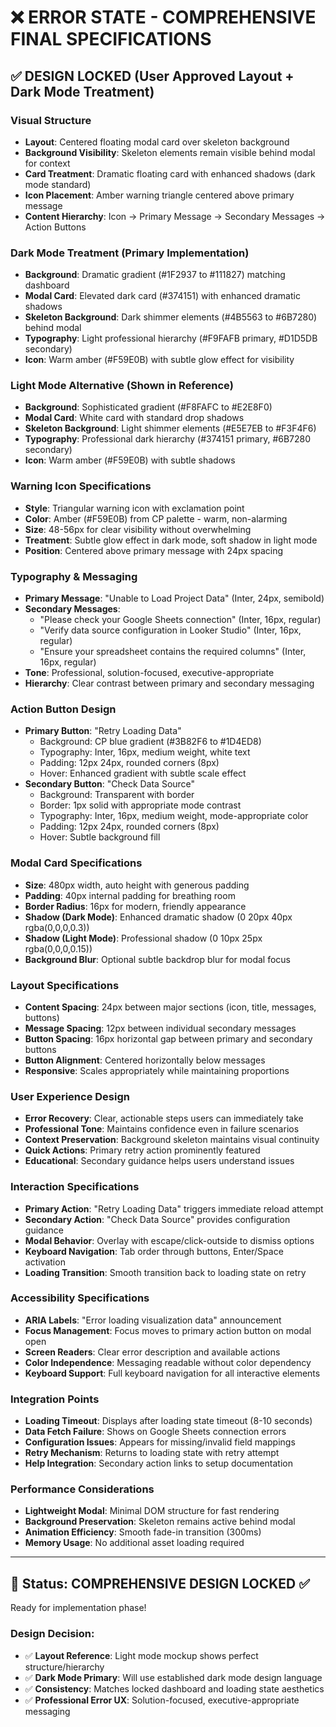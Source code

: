 # ❌ ERROR STATE - COMPREHENSIVE FINAL SPECIFICATIONS

## ✅ DESIGN LOCKED (User Approved Layout + Dark Mode Treatment)

### **Visual Structure**
- **Layout**: Centered floating modal card over skeleton background
- **Background Visibility**: Skeleton elements remain visible behind modal for context
- **Card Treatment**: Dramatic floating card with enhanced shadows (dark mode standard)
- **Icon Placement**: Amber warning triangle centered above primary message
- **Content Hierarchy**: Icon → Primary Message → Secondary Messages → Action Buttons

### **Dark Mode Treatment** (Primary Implementation)
- **Background**: Dramatic gradient (#1F2937 to #111827) matching dashboard
- **Modal Card**: Elevated dark card (#374151) with enhanced dramatic shadows
- **Skeleton Background**: Dark shimmer elements (#4B5563 to #6B7280) behind modal
- **Typography**: Light professional hierarchy (#F9FAFB primary, #D1D5DB secondary)
- **Icon**: Warm amber (#F59E0B) with subtle glow effect for visibility

### **Light Mode Alternative** (Shown in Reference)
- **Background**: Sophisticated gradient (#F8FAFC to #E2E8F0) 
- **Modal Card**: White card with standard drop shadows
- **Skeleton Background**: Light shimmer elements (#E5E7EB to #F3F4F6)
- **Typography**: Professional dark hierarchy (#374151 primary, #6B7280 secondary)
- **Icon**: Warm amber (#F59E0B) with subtle shadows

### **Warning Icon Specifications**
- **Style**: Triangular warning icon with exclamation point
- **Color**: Amber (#F59E0B) from CP palette - warm, non-alarming
- **Size**: 48-56px for clear visibility without overwhelming
- **Treatment**: Subtle glow effect in dark mode, soft shadow in light mode
- **Position**: Centered above primary message with 24px spacing

### **Typography & Messaging**
- **Primary Message**: "Unable to Load Project Data" (Inter, 24px, semibold)
- **Secondary Messages**: 
  - "Please check your Google Sheets connection" (Inter, 16px, regular)
  - "Verify data source configuration in Looker Studio" (Inter, 16px, regular) 
  - "Ensure your spreadsheet contains the required columns" (Inter, 16px, regular)
- **Tone**: Professional, solution-focused, executive-appropriate
- **Hierarchy**: Clear contrast between primary and secondary messaging

### **Action Button Design**
- **Primary Button**: "Retry Loading Data"
  - Background: CP blue gradient (#3B82F6 to #1D4ED8)
  - Typography: Inter, 16px, medium weight, white text
  - Padding: 12px 24px, rounded corners (8px)
  - Hover: Enhanced gradient with subtle scale effect
- **Secondary Button**: "Check Data Source"  
  - Background: Transparent with border
  - Border: 1px solid with appropriate mode contrast
  - Typography: Inter, 16px, medium weight, mode-appropriate color
  - Padding: 12px 24px, rounded corners (8px)
  - Hover: Subtle background fill

### **Modal Card Specifications**
- **Size**: 480px width, auto height with generous padding
- **Padding**: 40px internal padding for breathing room
- **Border Radius**: 16px for modern, friendly appearance
- **Shadow (Dark Mode)**: Enhanced dramatic shadow (0 20px 40px rgba(0,0,0,0.3))
- **Shadow (Light Mode)**: Professional shadow (0 10px 25px rgba(0,0,0,0.15))
- **Background Blur**: Optional subtle backdrop blur for modal focus

### **Layout Specifications**
- **Content Spacing**: 24px between major sections (icon, title, messages, buttons)
- **Message Spacing**: 12px between individual secondary messages
- **Button Spacing**: 16px horizontal gap between primary and secondary buttons
- **Button Alignment**: Centered horizontally below messages
- **Responsive**: Scales appropriately while maintaining proportions

### **User Experience Design**
- **Error Recovery**: Clear, actionable steps users can immediately take
- **Professional Tone**: Maintains confidence even in failure scenarios
- **Context Preservation**: Background skeleton maintains visual continuity
- **Quick Actions**: Primary retry action prominently featured
- **Educational**: Secondary guidance helps users understand issues

### **Interaction Specifications**
- **Primary Action**: "Retry Loading Data" triggers immediate reload attempt
- **Secondary Action**: "Check Data Source" provides configuration guidance
- **Modal Behavior**: Overlay with escape/click-outside to dismiss options
- **Keyboard Navigation**: Tab order through buttons, Enter/Space activation
- **Loading Transition**: Smooth transition back to loading state on retry

### **Accessibility Specifications**
- **ARIA Labels**: "Error loading visualization data" announcement
- **Focus Management**: Focus moves to primary action button on modal open
- **Screen Readers**: Clear error description and available actions
- **Color Independence**: Messaging readable without color dependency
- **Keyboard Support**: Full keyboard navigation for all interactive elements

### **Integration Points**
- **Loading Timeout**: Displays after loading state timeout (8-10 seconds)
- **Data Fetch Failure**: Shows on Google Sheets connection errors
- **Configuration Issues**: Appears for missing/invalid field mappings
- **Retry Mechanism**: Returns to loading state with retry attempt
- **Help Integration**: Secondary action links to setup documentation

### **Performance Considerations**
- **Lightweight Modal**: Minimal DOM structure for fast rendering
- **Background Preservation**: Skeleton remains active behind modal
- **Animation Efficiency**: Smooth fade-in transition (300ms)
- **Memory Usage**: No additional asset loading required

---

## 🎨 Status: **COMPREHENSIVE DESIGN LOCKED** ✅ 
Ready for implementation phase!

### **Design Decision:**
- ✅ **Layout Reference**: Light mode mockup shows perfect structure/hierarchy
- ✅ **Dark Mode Primary**: Will use established dark mode design language
- ✅ **Consistency**: Matches locked dashboard and loading state aesthetics
- ✅ **Professional Error UX**: Solution-focused, executive-appropriate messaging
